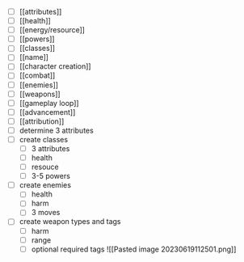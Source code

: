 - [ ] [[attributes]]
- [ ] [[health]]
- [ ] [[energy/resource]]
- [ ] [[powers]]
- [ ] [[classes]]
- [ ] [[name]]
- [ ] [[character creation]]
- [ ] [[combat]]
- [ ] [[enemies]]
- [ ] [[weapons]]
- [ ] [[gameplay loop]]
- [ ] [[advancement]]
- [ ] [[attribution]]
- [ ] determine 3 attributes
- [ ] create classes
	- [ ] 3 attributes
	- [ ] health
	- [ ] resouce
	- [ ] 3-5 powers
- [ ] create enemies
	- [ ] health
	- [ ] harm
	- [ ] 3 moves
- [ ] create weapon types and tags
	- [ ] harm
	- [ ] range
	- [ ] optional required tags
![[Pasted image 20230619112501.png]]